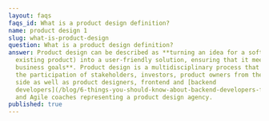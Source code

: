 ```yaml
---
layout: faqs
faqs_id: What is a product design definition?
name: product design 1
slug: what-is-product-design
question: What is a product design definition?
answer: Product design can be described as **turning an idea for a software (or
  existing product) into a user-friendly solution, ensuring that it meets all
  business goals**. Product design is a multidisciplinary process that involves
  the participation of stakeholders, investors, product owners from the client
  side as well as product designers, frontend and [backend
  developers](/blog/6-things-you-should-know-about-backend-developers-from-poland),
  and Agile coaches representing a product design agency.
published: true
---
```

